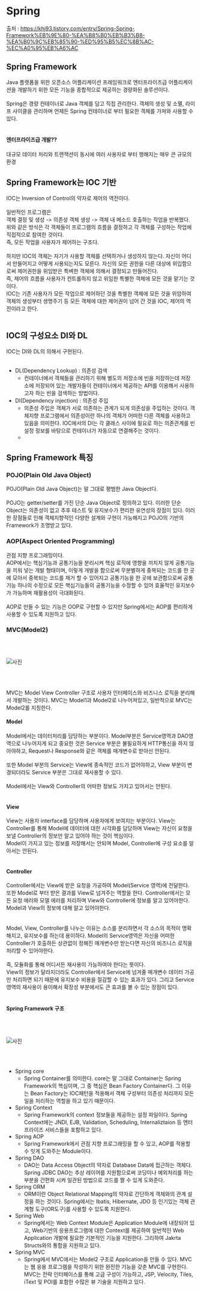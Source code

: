 # Spring

출처 : https://khj93.tistory.com/entry/Spring-Spring-Framework%EB%9E%80-%EA%B8%B0%EB%B3%B8-%EA%B0%9C%EB%85%90-%ED%95%B5%EC%8B%AC-%EC%A0%95%EB%A6%AC

## Spring Framework
Java 플랫폼을 위한 오픈소스 어플리케이션 프레임워크로 엔터프라이즈급 어플리케이션을 개발하기 위한 모든 기능을 종합적으로 제공하는 경량화된 솔루션이다.
<br/>
<br/>
Spring은 경량 컨테이너로 Java 객체를 담고 직접 관리한다. 객체의 생성 및 소멸, 라이프 사이클을 관리하며 언제든 Spring 컨테이너로 부터 필요한 객체를 가져와 사용할 수 있다.
<br/>
<br/>

#### 엔터프라이즈급 개발??
대규모 데이터 처리와 트랜잭션이 동시에 여러 사용자로 부터 행해지는 매우 큰 규모의 환경

## Spring Framework는 IOC 기반
IOC는 Inversion of Control의 약자로 제어의 역전이다.
<br/>
<br/>
일반적인 프로그램은
<br/>
객체 결정 및 생성 -> 의존성 객체 생성 -> 객체 내 메소드 호출하는 작업을 반복했다.
<br/>
위와 같은 방식은 각 객체들이 프로그램의 흐름을 결정하고 각 객체를 구성하는 작업에 직접적으로 참여한 것이다.
<br/>
즉, 모든 작업을 사용자가 제어하는 구조다.
<br/>
<br/>
하지만 IOC의 객체는 자기가 사용할 객체를 선택하거나 생성하지 않는다. 자신이 어디서 만들어지고 어떻게 사용되는지도 모른다. 자신의 모든 권한을 다른 대상에 위입함으로써 제어권한을 위임받은 특벼한 객체에 의해서 결정되고 만들어진다.
<br/>
즉, 제어의 흐름을 사용자가 컨트롤하지 않고 위임한 특별한 객체에 모든 것을 맡기는 것이다.
<br/>
IOC는 기존 사용자가 모든 작업으르 제어하던 것을 특별한 객체에 모든 것을 위암하여 객체의 생성부터 생명주기 등 모든 객체에 대한 제어권이 넘어 간 것을 IOC, 제어의 역전이라고 한다.
<br/>
<br/>

## IOC의 구성요소 DI와 DL
IOC는 DI와 DL의 의해서 구현된다.
<br/>
<br/>

- DL(Dependency Lookup) : 의존성 검색
  - 컨테이너에서 객체들을 관리하기 위해 별도의 저장소에 빈을 저장하는데 저장소에 저장되어 있는 개발자들이 컨테이너에서 제공하는 API를 이용해서 사용하고자 하는 빈을 검색하는 방법이다.
- DI(Dependency injection) : 의존성 주입
  - 의존성 주입은 객체가 서로 의존하는 관계가 되게 의존성을 주입하는 것이다. 객체지향 프로그램에서 의존성이란 하나의 객체가 어떠한 다른 객체를 사용하고 있음을 의미한다. IOC에서의 DI는 각 클래스 사이에 필요로 하는 의존관계를 빈 설정 정보를 바탕으로 컨테이너가 자동으로 연결해주는 것이다.
    <br/>
  - <br/>

## Spring Framework 특징
### POJO(Plain Old Java Object)
POJO(Plain Old Java Object)는 말 그대로 평범한 Java Object다.
<br/>
<br/>
POJO는 getter/setter를 가진 단순 Java Object로 정의하고 있다. 이러한 단순 Object는 의존성이 없고 추후 테스트 및 유지보수가 편리한 유연성의 장점이 있다. 이러한 장점들로 인해 객체지향적인 다양한 설계와 구현이 가능해지고 POJO의 기반의 Framework가 조명받고 있다.

### AOP(Aspect Oriented Programming)
관점 지향 프로그래밍이다.
<br/>
AOP에서는 핵심기능과 공통기능을 분리시켜 핵심 로직에 영향을 끼치지 않게 공통기능을 끼워 넣는 개발 형태이며, 이렇게 개발을 함으로써 무분별하게 중복되는 코드를 한 곳에 모아서 중복되는 코드를 제거 할 수 있어지고 공통기능을 한 곳에 보관함으로써 공통 기능 하나의 수정으로 모든 핵심기능들의 공통기능을 수정할 수 있어 효율적인 유지보수가 가능하며 재활용성이 극대화된다.
<br/>
<br/>
AOP로 만들 수 있는 기능은 OOP로 구현할 수 있지만 Spring에서는 AOP를 편리하게 사용할 수 있도록 지원하고 있다.

### MVC(Model2)
<br/>
<br/>

![사진](https://img1.daumcdn.net/thumb/R1280x0/?scode=mtistory2&fname=https%3A%2F%2Ft1.daumcdn.net%2Fcfile%2Ftistory%2F9929B2345B9E4E002D)

<br/>
<br/>

MVC는 Model View Controller 구조로 사용자 인터페이스와 비즈니스 로직을 분리해서 개발하는 것이다.
MVC는 Model1과 Model2로 나누어져있고, 일반적으로 MVC는 Model2를 지칭한다.

#### Model
Model에서는 데이터처리를 담당하는 부분이다. Model부분은 Service영역과 DAO영역으로 나누어지게 되고 중요한 것은 Service 부분은 불필요하게 HTTP통신을 하지 않아야하고, Request나 Response와 같은 객체를 매개변수로 받아선 안된다.
<br/>
<br/>
또한 Model 부분의 Service는 View에 종속적인 코드가 없어야하고, View 부분이 변경되더라도 Service 부분은 그대로 재사용할 수 있다.
<br/>
<br/>
Model에서는 View와 Controller의 어떠한 정보도 가지고 있어서는 안된다.
<br/>
<br/>

#### View
View는 사용자 interface를 담당하며 사용자에게 보여지는 부분이다. View는 Controller를 통해
Model에 데이터에 대한 시각화를 담당하며 View는 자신이 요청을 보낼 Controller의 정보만 알고 있어야 하는 것이 핵심이다.
<br/>
Model이 가지고 있는 정보를 저장해서는 안되며 Model, Controller에 구성 요소를 알아서는 안된다.
<br/>
<br/>

#### Controller
Controller에서는 View에 받은 요청을 가공하여 Model(Service 영역)에 전달한다. 또한 Model로 부터 받은 결과를 View로 넘겨주는 역할을 한다. Controller에서는 모든 요청 에러와 모델 에러를 처리하며 View와 Controller에 정보를 알고 있어야한다.
<br/>
Model과 View의 정보에 대해 알고 있어야한다.
<br/>
<br/>
<br/>
Model, View, Controller를 나누는 이유는 소스를 분리하면서 각 소스의 목적이 명확해지고, 유지보수를 하는데 용이하다. Model의 Service영역은 자신을 어떠한 Controller가 호출하든 상관없이 정해진 매개변수만 받는다면 자신의 비즈니스 로직을 처리할 수 있어야한다.
<br/>
<br/>
즉, 모듈화를 통해 어디서든 재사용이 가능하여야 한다는 뜻이다.
<br/>
View의 정보가 달라지더라도 Controller에서 Service에 넘겨줄 매개변수 데이터 가공만 처리하면 되기 때문에 유지보수 비용을 절감할 수 있는 효과가 있다.
그리고 Service영역의 재사용이 용이해서 확장성 부분에서도 큰 효과를 볼 수 있는 장점이 있다.
<br/>
<br/>

#### Spring Framework 구조
<br/>
<br/>

![사진](https://img1.daumcdn.net/thumb/R1280x0/?scode=mtistory2&fname=https%3A%2F%2Ft1.daumcdn.net%2Fcfile%2Ftistory%2F99A523405B9E2C1510)

<br/>
<br/>

- Spring core
  - Spring Container를 의미한다. core는 말 그대로 Container는 Spring Framework의 핵심이며, 그 중 핵심은 Bean Factory Container다. 그 이유는 Bean Factory는 IOC패턴을 적용해서 객체 구성부터 의존성 처리까지 모든 일을 처리하는 역할을 하고 있기 때문이다.
- Spring Context
  - Spring Framework의 context 정보들을 제공하는 설정 파일이다. Spring Context에는 JNDI, EJB, Validation, Scheduling, Internaliztaion 등 엔터프라이즈 서비스들을 포함하고 있다.
- Spring AOP
  - Spring Framework에서 관점 지향 프로그래밍을 할 수 있고, AOP를 적용할 수 잇게 도와주는 Module이다.
- Spring DAO
  - DAO는 Data Access Object의 약자로 Database Data에 접근하는 객체다. Spring JDBC DAO는 추상 레이어를 지원함으로써 코딩이나 예외처리를 하는 부분을 간편화 시켜 일관된 방법으로 코드를 짤 수 있게 도와준다.
- Spring ORM
  - ORM이란 Object Relational Mapping의 약자로 간단하게 객체와의 관계 설정을 하는 것이다. Spring에서는 Ibatis, Hibernate, JDO 등 인기있는 객체 관계형 도구(OR도구)를 사용할 수 있도록 지원한다.
- Spring Web
  - Spring에서는 Web Context Module은 Application Module에 내장되어 있고, Web기반의 응용프로그램에 대한 Context를 제공하여 일반적인 Web Application 개발에 필요한 기본적인 기능을 지원한다. 그리하여 Jakrta Structs와의 통합을 지원하고 있다.
- Spring MVC
  - Spring에서 MVC에서는 Model2 구조로 Application을 만들 수 있다. MVC는 웹 응용 프로그램을 작성하기 위한 완전한 기능을 갖춘 MVC를 구현한다. MVC는 전략 인터페이스를 통해 고급 구성이 가능하고, JSP, Velocity, Tiles, iText 및 POI를 포함한 수많은 뷰 기술을 지원하고 있다.